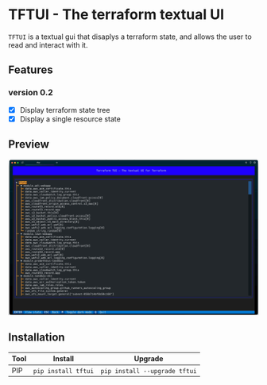 # TFTUI - The terraform textual UI
`TFTUI` is a textual gui that disaplys a terraform state, and allows the user to read and interact with it.

## Features
### version 0.2
- [x] Display terraform state tree
- [x] Display a single resource state

## Preview

![](preview/preview.gif "preview")

## Installation

| Tool            | Install             | Upgrade                       |
|-----------------| ------------------- | ----------------------------- |
| PIP             | `pip install tftui` | `pip install --upgrade tftui` |

